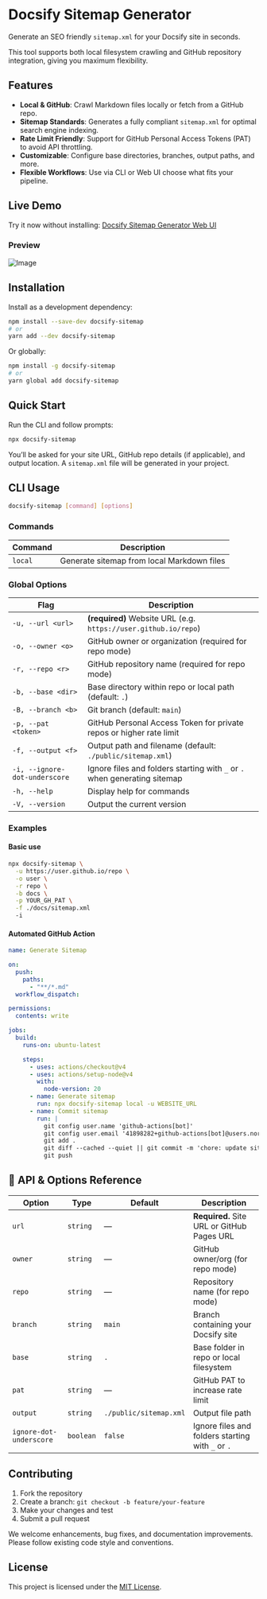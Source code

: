 # Docsify Sitemap Generator

Generate an SEO friendly `sitemap.xml` for your Docsify site in seconds.

This tool supports both local filesystem crawling and GitHub repository integration, giving you maximum flexibility.

## Features

- **Local & GitHub**: Crawl Markdown files locally or fetch from a GitHub repo.
- **Sitemap Standards**: Generates a fully compliant `sitemap.xml` for optimal search engine indexing.
- **Rate Limit Friendly**: Support for GitHub Personal Access Tokens (PAT) to avoid API throttling.
- **Customizable**: Configure base directories, branches, output paths, and more.
- **Flexible Workflows**: Use via CLI or Web UI choose what fits your pipeline.

## Live Demo

Try it now without installing: [Docsify Sitemap Generator Web UI](https://tenelabs.github.io/docsify-sitemap)

### Preview

![Image](https://github.com/user-attachments/assets/47208805-a84e-4a5a-959b-3eb412752fff)

## Installation

Install as a development dependency:

```bash
npm install --save-dev docsify-sitemap
# or
yarn add --dev docsify-sitemap
```

Or globally:

```bash
npm install -g docsify-sitemap
# or
yarn global add docsify-sitemap
```

## Quick Start

Run the CLI and follow prompts:

```bash
npx docsify-sitemap
```

You’ll be asked for your site URL, GitHub repo details (if applicable), and output location. A `sitemap.xml` file will be generated in your project.

## CLI Usage

```bash
docsify-sitemap [command] [options]
```

### Commands

| Command | Description                                |
| ------- | ------------------------------------------ |
| `local` | Generate sitemap from local Markdown files |

### Global Options

| Flag                          | Description                                                               |
| ----------------------------- | ------------------------------------------------------------------------- |
| `-u, --url <url>`             | **(required)** Website URL (e.g. `https://user.github.io/repo`)           |
| `-o, --owner <o>`             | GitHub owner or organization (required for repo mode)                     |
| `-r, --repo <r>`              | GitHub repository name (required for repo mode)                           |
| `-b, --base <dir>`            | Base directory within repo or local path (default: `.`)                   |
| `-B, --branch <b>`            | Git branch (default: `main`)                                              |
| `-p, --pat <token>`           | GitHub Personal Access Token for private repos or higher rate limit       |
| `-f, --output <f>`            | Output path and filename (default: `./public/sitemap.xml`)                |
| `-i, --ignore-dot-underscore` | Ignore files and folders starting with `_` or `.` when generating sitemap |
| `-h, --help`                  | Display help for commands                                                 |
| `-V, --version`               | Output the current version                                                |

### Examples

#### Basic use

```bash
npx docsify-sitemap \
  -u https://user.github.io/repo \
  -o user \
  -r repo \
  -b docs \
  -p YOUR_GH_PAT \
  -f ./docs/sitemap.xml
  -i
```

#### Automated GitHub Action

```yaml
name: Generate Sitemap

on:
  push:
    paths:
      - "**/*.md"
  workflow_dispatch:

permissions:
  contents: write

jobs:
  build:
    runs-on: ubuntu-latest

    steps:
      - uses: actions/checkout@v4
      - uses: actions/setup-node@v4
        with:
          node-version: 20
      - name: Generate sitemap
        run: npx docsify-sitemap local -u WEBSITE_URL
      - name: Commit sitemap
        run: |
          git config user.name 'github-actions[bot]'
          git config user.email '41898282+github-actions[bot]@users.noreply.github.com'
          git add .
          git diff --cached --quiet || git commit -m 'chore: update sitemap.xml'
          git push
```

<!-- ## Configuration File (Optional)

Create a `docsify-sitemap.config.json` in your project root:

```json
{
  "url": "https://user.github.io/repo",
  "owner": "user",
  "repo": "repo",
  "branch": "main",
  "pat": "YOUR_PAT",
  "output": "./public/sitemap.xml",
  "base": "docs"
}
```

Then run:

```bash
npx docsify-sitemap --config docsify-sitemap.config.json
``` -->

## 🔧 API & Options Reference

| Option                  | Type      | Default                | Description                                       |
| ----------------------- | --------- | ---------------------- | ------------------------------------------------- |
| `url`                   | `string`  | —                      | **Required.** Site URL or GitHub Pages URL        |
| `owner`                 | `string`  | —                      | GitHub owner/org (for repo mode)                  |
| `repo`                  | `string`  | —                      | Repository name (for repo mode)                   |
| `branch`                | `string`  | `main`                 | Branch containing your Docsify site               |
| `base`                  | `string`  | `.`                    | Base folder in repo or local filesystem           |
| `pat`                   | `string`  | —                      | GitHub PAT to increase rate limit                 |
| `output`                | `string`  | `./public/sitemap.xml` | Output file path                                  |
| `ignore-dot-underscore` | `boolean` | `false`                | Ignore files and folders starting with `_` or `.` |

<!-- s| `config` | `string` | —                      | Path to JSON config file                   | -->

## Contributing

1. Fork the repository
2. Create a branch: `git checkout -b feature/your-feature`
3. Make your changes and test
4. Submit a pull request

We welcome enhancements, bug fixes, and documentation improvements. Please follow existing code style and conventions.

## License

This project is licensed under the [MIT License](./LICENSE).
